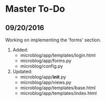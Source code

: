 # Master To-Do
## 09/20/2016 
Working on implementing the 'forms' section. 

1. Added:
   * microblog/app/templates/login.html
   * microblog/app/forms.py
   * microblog/config.py
2. Updated:
   * microblog/app/__init__.py
   * microblog/app/views.py
   * microblog/app/templates/base.html
   * microblog/app/templates/index.html

